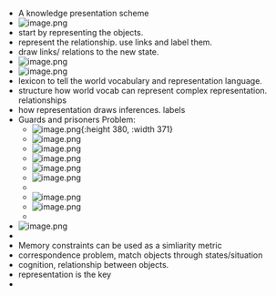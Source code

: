 - A knowledge presentation scheme
- ![image.png](../assets/image_1715932526208_0.png)
- start by representing the objects.
- represent the relationship. use links and label them.
- draw links/ relations to the new state.
- ![image.png](../assets/image_1715967982333_0.png)
- ![image.png](../assets/image_1715968485637_0.png)
- lexicon to tell the world vocabulary and representation language.
- structure how world vocab can represent complex representation. relationships
- how representation draws inferences. labels
- Guards and prisoners Problem:
	- ![image.png](../assets/image_1715968921951_0.png){:height 380, :width 371}
	- ![image.png](../assets/image_1715969010477_0.png)
	- ![image.png](../assets/image_1715969429840_0.png)
	- ![image.png](../assets/image_1715969621135_0.png)
	- ![image.png](../assets/image_1715969704615_0.png)
	- ![image.png](../assets/image_1715969965495_0.png)
	-
	- ![image.png](../assets/image_1715970181515_0.png)
	- ![image.png](../assets/image_1715970223644_0.png)
	-
- ![image.png](../assets/image_1716216406029_0.png)
-
- Memory constraints can be used as a simliarity metric
- correspondence problem, match objects through states/situation
- cognition, relationship between objects.
- representation is the key
-